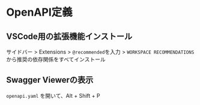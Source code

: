 # OpenAPI定義

## VSCode用の拡張機能インストール
サイドバー > Extensions > `@recommended`を入力 > `WORKSPACE RECOMMENDATIONS`から推奨の依存関係をすべてインストール

## Swagger Viewerの表示
`openapi.yaml` を開いて、Alt + Shift + P
